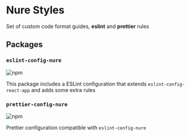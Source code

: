 # Nure Styles

Set of custom code format guides, **eslint** and **prettier** rules

## Packages

### `eslint-config-nure`

![npm](https://img.shields.io/npm/v/eslint-config-nure)

This package includes a ESLint configuration that extends `eslint-config-react-app` and adds some extra rules

### `prettier-config-nure`

![npm](https://img.shields.io/npm/v/prettier-config-nure)

Prettier configuration compatible with `eslint-config-nure`
